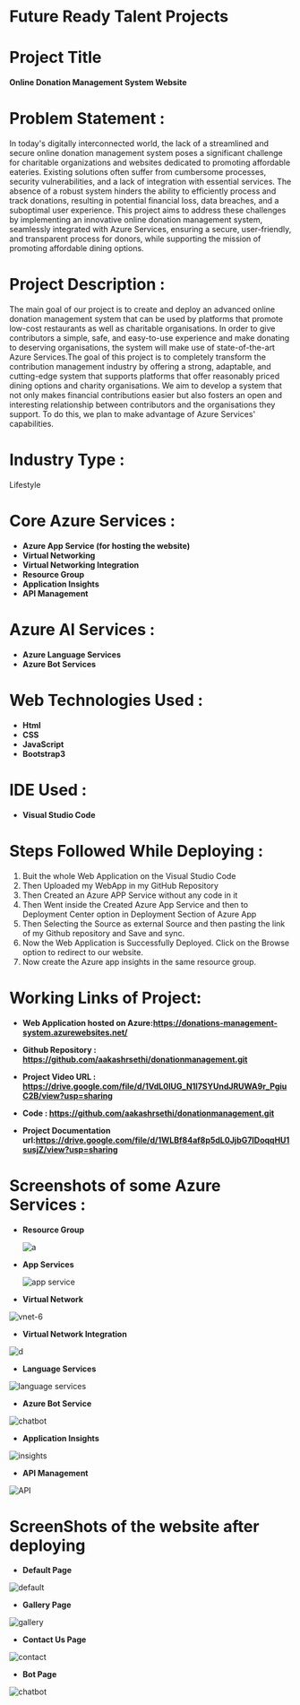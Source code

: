 
# Future Ready Talent Projects

# Project Title

**Online Donation Management System Website**

# Problem Statement :
In today's digitally interconnected world, the lack of a streamlined and secure online donation management system poses a significant challenge for charitable organizations and websites dedicated to promoting affordable eateries. Existing solutions often suffer from cumbersome processes, security vulnerabilities, and a lack of integration with essential services. The absence of a robust system hinders the ability to efficiently process and track donations, resulting in potential financial loss, data breaches, and a suboptimal user experience. This project aims to address these challenges by implementing an innovative online donation management system, seamlessly integrated with Azure Services, ensuring a secure, user-friendly, and transparent process for donors, while supporting the mission of promoting affordable dining options.

# Project Description :

The main goal of our project is to create and deploy an advanced online donation management system that can be used by platforms that promote low-cost restaurants as well as charitable organisations. In order to give contributors a simple, safe, and easy-to-use experience and make donating to deserving organisations, the system will make use of state-of-the-art Azure Services.The goal of this project is to completely transform the contribution management industry by offering a strong, adaptable, and cutting-edge system that supports platforms that offer reasonably priced dining options and charity organisations. We aim to develop a system that not only makes financial contributions easier but also fosters an open and interesting relationship between contributors and the organisations they support. To do this, we plan to make advantage of Azure Services' capabilities.

# Industry Type :

Lifestyle

# Core Azure Services :

- **Azure App Service (for hosting the website)**
- **Virtual Networking**
- **Virtual Networking Integration**
- **Resource Group**
- **Application Insights**
- **API Management**

# Azure AI Services :

- **Azure Language Services** 
- **Azure Bot Services**

# Web Technologies Used :
- **Html**
-	**CSS**
- **JavaScript**
-	**Bootstrap3**

# IDE Used :

- **Visual Studio Code**

# Steps Followed While Deploying :
1. Buit the whole Web Application on the Visual Studio Code
2. Then Uploaded my WebApp in my GitHub Repository
3. Then Created an Azure APP Service without any code in it
4. Then Went inside the Created Azure App Service and then to Deployment Center option in Deployment Section of Azure App
5. Then Selecting the Source as external Source and then pasting the link of my Github repository and Save and sync.
6. Now the Web Application is Successfully Deployed. Click on the Browse option to redirect to our website.
7. Now create the Azure app insights in the same resource group.

# Working Links of Project:

- **Web Application hosted on Azure:https://donations-management-system.azurewebsites.net/**
  
- **Github Repository : https://github.com/aakashrsethi/donationmanagement.git**

- **Project Video URL : https://drive.google.com/file/d/1VdL0lUG_N1l7SYUndJRUWA9r_PgiuC2B/view?usp=sharing**
  
- **Code : https://github.com/aakashrsethi/donationmanagement.git**
  
- **Project Documentation url:https://drive.google.com/file/d/1WLBf84af8p5dL0JjbG7IDoqqHU1susjZ/view?usp=sharing** 









# Screenshots of some Azure Services :

- **Resource Group**
  
  ![a](https://github.com/aakashrsethi/donationmanagement/assets/110621778/2ea17d54-3b0f-4b11-a1d2-973a83609314)

- **App Services**
  
  ![app service](https://github.com/aakashrsethi/donationmanagement/assets/110621778/6329968f-5c3f-437d-b894-b95f27e40cf4)

- **Virtual Network**

![vnet-6](https://github.com/aakashrsethi/donationmanagement/assets/110621778/415e39ed-b5dd-442a-934b-c3abf36acf11)


- **Virtual Network Integration**
  
![d](https://github.com/aakashrsethi/donationmanagement/assets/110621778/01bd1f66-e808-4869-98fc-127e68566f87)

- **Language Services**
  
![language services](https://github.com/aakashrsethi/donationmanagement/assets/110621778/717e4c94-075a-4ad7-b74f-3a14c80ff3e2)

- **Azure Bot Service**
  
![chatbot](https://github.com/aakashrsethi/donationmanagement/assets/110621778/631ee755-ff6e-4dc6-be80-cad5d1480aee)

- **Application Insights**
  
![insights](https://github.com/aakashrsethi/donationmanagement/assets/110621778/4f7dcc47-ff70-4a33-9b77-8c4738d14f45)

- **API Management**
  
![API](https://github.com/aakashrsethi/donationmanagement/assets/110621778/0f72e703-1bb1-453d-bbb4-12e21cde3424)

# ScreenShots of the website after deploying 

- **Default Page**

![default](https://github.com/aakashrsethi/donationmanagement/assets/110621778/7b9479ef-a930-4106-879d-92dbef8a3218)

- **Gallery Page**

![gallery](https://github.com/aakashrsethi/donationmanagement/assets/110621778/c4fd9025-5afc-44e9-ae58-727cf115d07e)

- **Contact Us Page**

![contact](https://github.com/aakashrsethi/donationmanagement/assets/110621778/6ddf97f5-4b9a-463d-b8f8-356ddd587b97)

- **Bot Page**

![chatbot](https://github.com/aakashrsethi/donationmanagement/assets/110621778/d97709d3-05ea-4dd4-8e9d-bdc22fd54cc4)



















